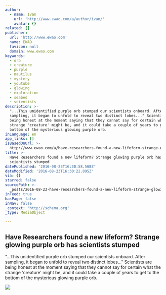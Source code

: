 ```yaml
---
author:
  - name: Ivan
    url: 'http://www.ewao.com/a/author/ivan/'
    avatar: {}
related: []
publisher:
  url: 'http://www.ewao.com'
  name: EWAO
  favicon: null
  domain: www.ewao.com
keywords:
  - orb
  - creature
  - purple
  - nautilus
  - mystery
  - youtube
  - glowing
  - exploration
  - seabed
  - scientists
description: >-
  "...This unidentified purple orb stumped our scientists onboard. After
  sampling, it began to unfold to reveal two distinct lobes..." Scientists are
  being honest at the moment saying that they cannot say for certain what the
  strange 'creature' might be, and it could take a couple of years to get to the
  bottom of the mysterious glowing purple orb.
inLanguage: en
app_links: []
isBasedOnUrl: >-
  http://www.ewao.com/a/have-researchers-found-a-new-lifeform-strange-glowing-purple-orb-has-scientists-stumped/
title: >-
  Have Researchers found a new lifeform? Strange glowing purple orb has
  scientists stumped
datePublished: '2016-08-23T16:30:58.568Z'
dateModified: '2016-08-23T16:30:22.095Z'
via: {}
starred: false
sourcePath: >-
  _posts/2016-08-23-have-researchers-found-a-new-lifeform-strange-glowing-purpl.md
inFeed: true
hasPage: false
inNav: false
_context: 'http://schema.org'
_type: MediaObject

---
```

<article style=""><h1>Have Researchers found a new lifeform? Strange glowing purple orb has scientists stumped</h1><p>"...This unidentified purple orb stumped our scientists onboard. After sampling, it began to unfold to reveal two distinct lobes..." Scientists are being honest at the moment saying that they cannot say for certain what the strange 'creature' might be, and it could take a couple of years to get to the bottom of the mysterious glowing purple orb.</p><img src="http://www.ewao.com/wp-content/uploads/2016/07/2016-nautilus-na074-cinms_creatures-4.jpg" /></article>